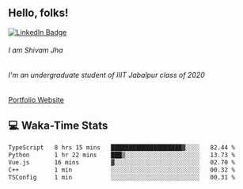 
## Hello, folks!

[![LinkedIn Badge](https://img.shields.io/badge/LinkedIn-Profile-informational?style=flat&logo=linkedin&logoColor=white&color=0D76A8)](https://www.linkedin.com/in/shivam-jha-bb44a4200/)

###### I am Shivam Jha
###### I'm an undergraduate student of IIIT Jabalpur class of 2020

<a href="https://shivamjhaa.github.io/ShivamJha/" target="blank">Portfolio Website</a>

## 💻 Waka-Time Stats
<!--START_SECTION:waka-->

```txt
TypeScript   8 hrs 15 mins   ████████████████████▓░░░░   82.44 %
Python       1 hr 22 mins    ███▒░░░░░░░░░░░░░░░░░░░░░   13.73 %
Vue.js       16 mins         ▓░░░░░░░░░░░░░░░░░░░░░░░░   02.70 %
C++          1 min           ░░░░░░░░░░░░░░░░░░░░░░░░░   00.32 %
TSConfig     1 min           ░░░░░░░░░░░░░░░░░░░░░░░░░   00.31 %
```

<!--END_SECTION:waka-->


<br>


<!---
ShivamJhaa/ShivamJhaa is a ✨ special ✨ repository because its `README.md` (this file) appears on your GitHub profile.
You can click the Preview link to take a look at your changes.
--->

